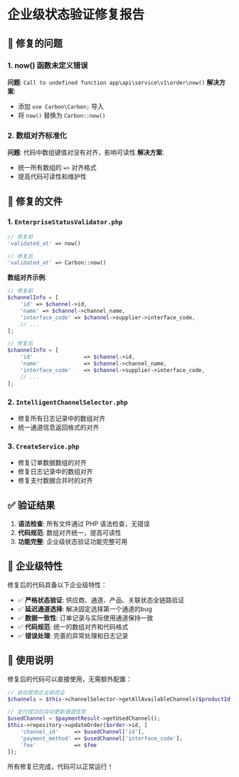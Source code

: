 # 企业级状态验证修复报告

## 🐛 修复的问题

### 1. **now() 函数未定义错误**
**问题**: `Call to undefined function app\api\service\v1\order\now()`
**解决方案**: 
- 添加 `use Carbon\Carbon;` 导入
- 将 `now()` 替换为 `Carbon::now()`

### 2. **数组对齐标准化**
**问题**: 代码中数组键值对没有对齐，影响可读性
**解决方案**: 
- 统一所有数组的 `=>` 对齐格式
- 提高代码可读性和维护性

## 🔧 修复的文件

### 1. `EnterpriseStatusValidator.php`
```php
// 修复前
'validated_at' => now()

// 修复后  
'validated_at' => Carbon::now()
```

**数组对齐示例**:
```php
// 修复前
$channelInfo = [
    'id' => $channel->id,
    'name' => $channel->channel_name,
    'interface_code' => $channel->supplier->interface_code,
    // ...
];

// 修复后
$channelInfo = [
    'id'                => $channel->id,
    'name'              => $channel->channel_name,
    'interface_code'    => $channel->supplier->interface_code,
    // ...
];
```

### 2. `IntelligentChannelSelector.php`
- 修复所有日志记录中的数组对齐
- 统一通道信息返回格式的对齐

### 3. `CreateService.php`
- 修复订单数据数组的对齐
- 修复日志记录中的数组对齐
- 修复支付数据合并时的对齐

## ✅ 验证结果

1. **语法检查**: 所有文件通过 PHP 语法检查，无错误
2. **代码规范**: 数组对齐统一，提高可读性
3. **功能完整**: 企业级状态验证功能完整可用

## 🚀 企业级特性

修复后的代码具备以下企业级特性：

- ✅ **严格状态验证**: 供应商、通道、产品、关联状态全链路验证
- ✅ **延迟通道选择**: 解决固定选择第一个通道的bug
- ✅ **数据一致性**: 订单记录与实际使用通道保持一致
- ✅ **代码规范**: 统一的数组对齐和代码格式
- ✅ **错误处理**: 完善的异常处理和日志记录

## 📝 使用说明

修复后的代码可以直接使用，无需额外配置：

```php
// 自动使用企业级验证
$channels = $this->channelSelector->getAllAvailableChannels($productId, $orderAmountCents);

// 支付成功后自动更新通道信息
$usedChannel = $paymentResult->getUsedChannel();
$this->repository->updateOrder($order->id, [
    'channel_id'     => $usedChannel['id'],
    'payment_method' => $usedChannel['interface_code'],
    'fee'            => $fee
]);
```

所有修复已完成，代码可以正常运行！
